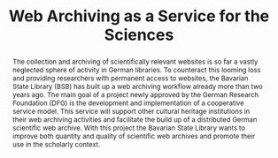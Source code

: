 ---
abstract: The collection and archiving of scientifically relevant websites is so far
  a vastly neglected sphere of activity in German libraries. To counteract this looming
  loss and providing researchers with permanent access to websites, the Bavarian State
  Library (BSB) has built up a web archiving workflow already more than two years
  ago. The main goal of a project newly approved by the German Research Foundation
  (DFG) is the development and implementation of a cooperative service model. This
  service will support other cultural heritage institutions in their web archiving
  activities and facilitate the build up of a distributed German scientific web archive.
  With this project the Bavarian State Library wants to improve both quantity and
  quality of scientific web archives and promote their use in the scholarly context.
creators:
- Anna Kugler
- Tobias Beinert
- Astrid Schoger
date: null
document_url: https://services.phaidra.univie.ac.at/api/object/o:378095/download
grand_parent: iPRES
institutions: []
keywords:
- digital preservation
- web archiving
- web harvesting
- bavarian state library
- lisbon
landing_page_url: https://phaidra.univie.ac.at/o:378095
language: eng
layout: publication
license: CC BY-SA 2.0 AT
notes_url: null
parent: iPRES 2013
publication_type: paper
size: 241805
slides_url: null
source_name: iPRES
stream_url: null
title: Web Archiving as a Service for the Sciences
year: 2013
---